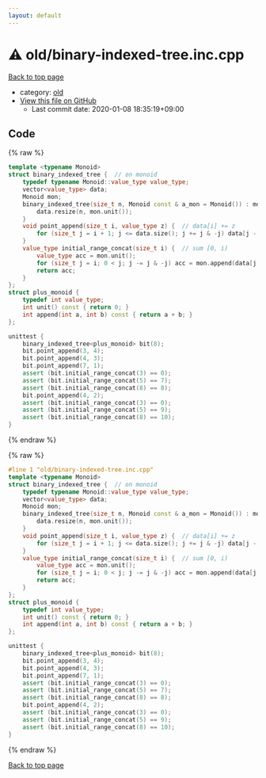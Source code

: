 ```yaml
---
layout: default
---
```


<!-- mathjax config similar to math.stackexchange -->
<script type="text/javascript" async
  src="https://cdnjs.cloudflare.com/ajax/libs/mathjax/2.7.5/MathJax.js?config=TeX-MML-AM_CHTML">
</script>
<script type="text/x-mathjax-config">
  MathJax.Hub.Config({
    TeX: { equationNumbers: { autoNumber: "AMS" }},
    tex2jax: {
      inlineMath: [ ['$','$'] ],
      processEscapes: true
    },
    "HTML-CSS": { matchFontHeight: false },
    displayAlign: "left",
    displayIndent: "2em"
  });
</script>

<script type="text/javascript" src="https://cdnjs.cloudflare.com/ajax/libs/jquery/3.4.1/jquery.min.js"></script>
<script src="https://cdn.jsdelivr.net/npm/jquery-balloon-js@1.1.2/jquery.balloon.min.js" integrity="sha256-ZEYs9VrgAeNuPvs15E39OsyOJaIkXEEt10fzxJ20+2I=" crossorigin="anonymous"></script>
<script type="text/javascript" src="../../assets/js/copy-button.js"></script>
<link rel="stylesheet" href="../../assets/css/copy-button.css" />


# :warning: old/binary-indexed-tree.inc.cpp

<a href="../../index.html">Back to top page</a>

* category: <a href="../../index.html#149603e6c03516362a8da23f624db945">old</a>
* <a href="{{ site.github.repository_url }}/blob/master/old/binary-indexed-tree.inc.cpp">View this file on GitHub</a>
    - Last commit date: 2020-01-08 18:35:19+09:00




## Code

<a id="unbundled"></a>
{% raw %}
```cpp
template <typename Monoid>
struct binary_indexed_tree {  // on monoid
    typedef typename Monoid::value_type value_type;
    vector<value_type> data;
    Monoid mon;
    binary_indexed_tree(size_t n, Monoid const & a_mon = Monoid()) : mon(a_mon) {
        data.resize(n, mon.unit());
    }
    void point_append(size_t i, value_type z) {  // data[i] += z
        for (size_t j = i + 1; j <= data.size(); j += j & -j) data[j - 1] = mon.append(data[j - 1], z);
    }
    value_type initial_range_concat(size_t i) {  // sum [0, i)
        value_type acc = mon.unit();
        for (size_t j = i; 0 < j; j -= j & -j) acc = mon.append(data[j - 1], acc);
        return acc;
    }
};
struct plus_monoid {
    typedef int value_type;
    int unit() const { return 0; }
    int append(int a, int b) const { return a + b; }
};

unittest {
    binary_indexed_tree<plus_monoid> bit(8);
    bit.point_append(3, 4);
    bit.point_append(4, 3);
    bit.point_append(7, 1);
    assert (bit.initial_range_concat(3) == 0);
    assert (bit.initial_range_concat(5) == 7);
    assert (bit.initial_range_concat(8) == 8);
    bit.point_append(4, 2);
    assert (bit.initial_range_concat(3) == 0);
    assert (bit.initial_range_concat(5) == 9);
    assert (bit.initial_range_concat(8) == 10);
}

```
{% endraw %}

<a id="bundled"></a>
{% raw %}
```cpp
#line 1 "old/binary-indexed-tree.inc.cpp"
template <typename Monoid>
struct binary_indexed_tree {  // on monoid
    typedef typename Monoid::value_type value_type;
    vector<value_type> data;
    Monoid mon;
    binary_indexed_tree(size_t n, Monoid const & a_mon = Monoid()) : mon(a_mon) {
        data.resize(n, mon.unit());
    }
    void point_append(size_t i, value_type z) {  // data[i] += z
        for (size_t j = i + 1; j <= data.size(); j += j & -j) data[j - 1] = mon.append(data[j - 1], z);
    }
    value_type initial_range_concat(size_t i) {  // sum [0, i)
        value_type acc = mon.unit();
        for (size_t j = i; 0 < j; j -= j & -j) acc = mon.append(data[j - 1], acc);
        return acc;
    }
};
struct plus_monoid {
    typedef int value_type;
    int unit() const { return 0; }
    int append(int a, int b) const { return a + b; }
};

unittest {
    binary_indexed_tree<plus_monoid> bit(8);
    bit.point_append(3, 4);
    bit.point_append(4, 3);
    bit.point_append(7, 1);
    assert (bit.initial_range_concat(3) == 0);
    assert (bit.initial_range_concat(5) == 7);
    assert (bit.initial_range_concat(8) == 8);
    bit.point_append(4, 2);
    assert (bit.initial_range_concat(3) == 0);
    assert (bit.initial_range_concat(5) == 9);
    assert (bit.initial_range_concat(8) == 10);
}

```
{% endraw %}

<a href="../../index.html">Back to top page</a>

